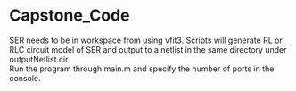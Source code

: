 # Capstone_Code

SER needs to be in workspace from using vfit3.
Scripts will generate RL or RLC circuit model of SER and output to a netlist in the same directory under outputNetlist.cir
<br>Run the program through main.m and specify the number of ports in the console.</br>
